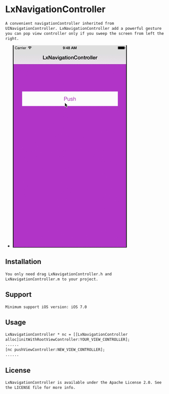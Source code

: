 # LxNavigationController
    A convenient navigationController inherited from UINavigationController. LxNavigationController add a powerful gesture you can pop view controller only if you sweep the screen from left the right.
    
*	![demo](demo.gif)

Installation
------------
    You only need drag LxNavigationController.h and LxNavigationController.m to your project.
Support
------------
    Minimum support iOS version: iOS 7.0
Usage
----------
    LxNavigationController * nc = [[LxNavigationController alloc]initWithRootViewController:YOUR_VIEW_CONTROLLER];
    ......
    [nc pushViewController:NEW_VIEW_CONTROLLER];
    ......
License
-----------
    LxNavigationController is available under the Apache License 2.0. See the LICENSE file for more info.
